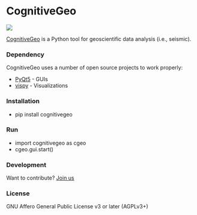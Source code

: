 # CognitiveGeo

![](https://github.com/geopyteam/cognitivegeo/blob/master/logo.png?raw=true)

[CognitiveGeo] is a Python tool for geoscientific data analysis (i.e., seismic).

### Dependency

CognitiveGeo uses a number of open source projects to work properly:

* [PyQt5] - GUIs
* [vispy] - Visualizations

### Installation

* pip install cognitivegeo

### Run

* import cognitivegeo as cgeo
* cgeo.gui.start()

### Development

Want to contribute? [Join us]

### License
GNU Affero General Public License v3 or later (AGPLv3+)

[//]: # (These are reference links used in the body of this note and get stripped out when the markdown processor does its job. There is no need to format nicely because it shouldn't be seen. Thanks SO - http://stackoverflow.com/questions/4823468/store-comments-in-markdown-syntax)


   [CognitiveGeo]: <https://geopyteam.wixsite.com/cognitivegeo>
   [PyQt5]: <https://pypi.org/project/PyQt5/>
   [vispy]: <https://pypi.org/project/vispy/>
   [Join us]: <https://geopyteam.wixsite.com/cognitivegeo>
